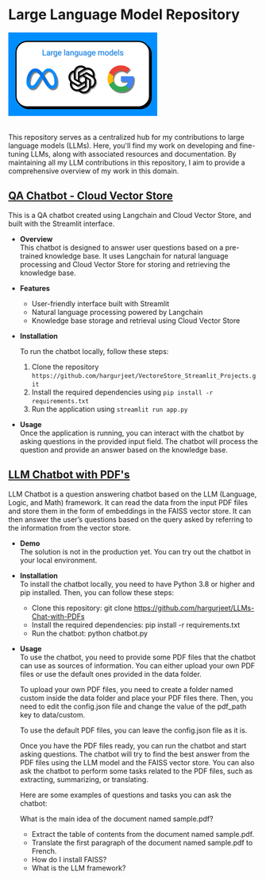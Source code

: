 # Large Language Model Repository
![](Icon.png)

<br> This repository serves as a centralized hub for my contributions to large language models (LLMs). Here, you'll find my work on developing and fine-tuning LLMs, along with associated resources and documentation. By maintaining all my LLM contributions in this repository, I aim to provide a comprehensive overview of my work in this domain.


## [**QA Chatbot - Cloud Vector Store**](https://github.com/hargurjeet/VectoreStore_Streamlit_Projects)
This is a QA chatbot created using Langchain and Cloud Vector Store, and built with the Streamlit interface.
- **Overview**
    <br> This chatbot is designed to answer user questions based on a pre-trained knowledge base. It uses Langchain for natural language processing and Cloud Vector Store for storing and retrieving the knowledge base.
- **Features**
  - User-friendly interface built with Streamlit
  - Natural language processing powered by Langchain
  - Knowledge base storage and retrieval using Cloud Vector Store
- **Installation**

    To run the chatbot locally, follow these steps:
    1. Clone the repository `https://github.com/hargurjeet/VectoreStore_Streamlit_Projects.git`
    2. Install the required dependencies using `pip install -r requirements.txt`
    3. Run the application using `streamlit run app.py`
- **Usage**
    <br> Once the application is running, you can interact with the chatbot by asking questions in the provided input field. The chatbot will process the question and provide an answer based on the knowledge base.

## [**LLM Chatbot with PDF's**](https://github.com/hargurjeet/LLMs-Chat-with-PDFs)
LLM Chatbot is a question answering chatbot based on the LLM (Language, Logic, and Math) framework. It can read the data from the input PDF files and store them in the form of embeddings in the FAISS vector store. It can then answer the user’s questions based on the query asked by referring to the information from the vector store.

- **Demo**
  <br> The solution is not in the production yet. You can try out the chatbot in your local environment.
- **Installation**
  <br> To install the chatbot locally, you need to have Python 3.8 or higher and pip installed. Then, you can follow these steps:
    - Clone this repository:
    git clone https://github.com/hargurjeet/LLMs-Chat-with-PDFs
    - Install the required dependencies: pip install -r requirements.txt
    - Run the chatbot: python chatbot.py

- **Usage**
        <br> To use the chatbot, you need to provide some PDF files that the chatbot can use as sources of information. You can either upload your own PDF files or use the default ones provided in the data folder.
    
    To upload your own PDF files, you need to create a folder named custom inside the data folder and place your PDF files there. Then, you need to edit the config.json file and change the value of the pdf_path key to data/custom.
    
    To use the default PDF files, you can leave the config.json file as it is.
    
    Once you have the PDF files ready, you can run the chatbot and start asking questions. The chatbot will try to find the best answer from the PDF files using the LLM model and the FAISS vector store. You can also ask the chatbot to perform some tasks related to the PDF files, such as extracting, summarizing, or translating.
    
    Here are some examples of questions and tasks you can ask the chatbot:
    
    What is the main idea of the document named sample.pdf?
    - Extract the table of contents from the document named sample.pdf.
    - Translate the first paragraph of the document named sample.pdf to French.
    - How do I install FAISS?
    - What is the LLM framework?
